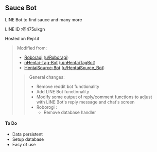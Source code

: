 ## Sauce Bot

LINE Bot to find sauce and many more

LINE ID :@475uixgn

Hosted on Repl.it

> Modified from:
> - [Roboragi](https://github.com/Nihilate/Roboragi) ([u/Roboragi](https://reddit.com/user/Roboragi))
> - [nHentai-Tag-Bot](https://github.com/TheVexedGerman/nHentai-Tag-Bot) ([u/nHentaiTagBot](https://reddit.com/user/nHentaiTagBot))
> - [HentaiSource-Bot](https://github.com/TheVexedGerman/hsauce_bot) ([u/HentaiSource_Bot](https://www.reddit.com/user/HentaiSource_Bot))
>> General changes:
>> - Remove reddit bot functionality
>> - Add LINE Bot functionality
>> - Modify some output of reply/comment functions to adjust with LINE Bot's reply message and chat's screen
>> - Roborogi :
>>    - Remove database handler

#### To Do

- Data persistent
- Setup database
- Easy of use
